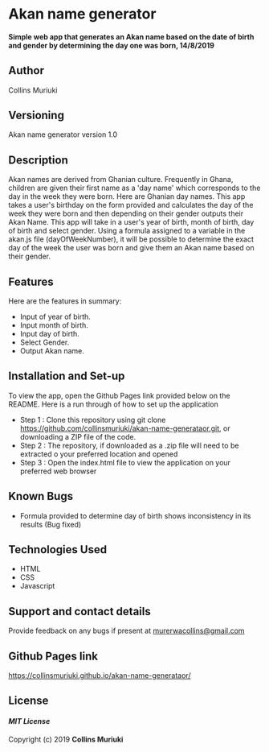 # Akan name generator
#### Simple web app that generates an Akan name based on the date of birth and gender by determining the day one was born, 14/8/2019
[](images/app.jpg)
## Author
Collins Muriuki
## Versioning
Akan name generator version 1.0
## Description
Akan names are derived from Ghanian culture. Frequently in Ghana, children are given their first name as a 'day name' which corresponds to the day in the week they were born. Here are Ghanian day names. This app takes a user's birthday on the form provided and calculates the day of the week they were born and then depending on their gender outputs their Akan Name.
This app will take in a user's year of birth, month of birth, day of birth and select gender. Using a formula assigned to a variable in the akan.js file (dayOfWeekNumber), it will be possible to determine the exact day of the week the user was born and give them an Akan name based on their gender.
## Features
Here are the features in summary:
* Input of year of birth.
* Input month of birth.
* Input day of birth.
* Select Gender.
* Output Akan name.


## Installation and Set-up
To view the app, open the Github Pages link provided below on the README.
Here is a run through of how to set up the application
* Step 1 : Clone this repository using git clone https://github.com/collinsmuriuki/akan-name-generataor.git, or downloading a ZIP file of the code.
* Step 2 : The repository, if downloaded as a .zip file will need to be extracted o your preferred location and opened
* Step 3 : Open the index.html file to view the application on your preferred web browser
## Known Bugs
* Formula provided to determine day of birth shows inconsistency in its results (Bug fixed)
## Technologies Used
* HTML  
* CSS
* Javascript
## Support and contact details
Provide feedback on any bugs if present at murerwacollins@gmail.com
## Github Pages link
https://collinsmuriuki.github.io/akan-name-generataor/
## License
#### *MIT License*
Copyright (c) 2019 **Collins Muriuki**
